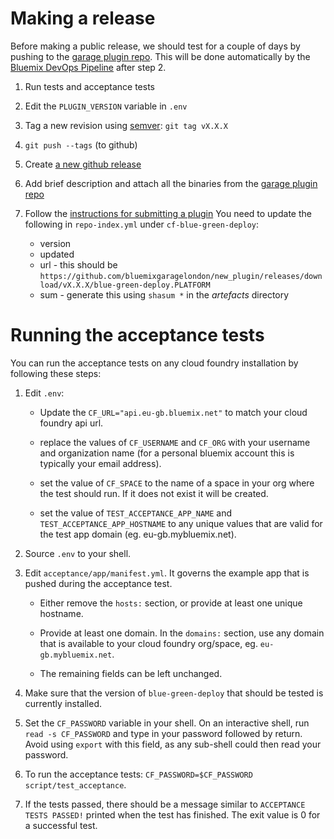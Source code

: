 # Making a release

Before making a public release, we should test for a couple of days by pushing
to the [garage plugin repo](https://garage-cf-plugins.eu-gb.mybluemix.net/list).
This will be done automatically by the [Bluemix DevOps Pipeline](https://console.ng.bluemix.net/devops/pipelines/4e5bb6ac-762d-42aa-abe1-71beabeafbb1) after step 2.

1. Run tests and acceptance tests

1. Edit the `PLUGIN_VERSION` variable in `.env`

1. Tag a new revision using [semver](http://semver.org): `git tag vX.X.X`

1. `git push --tags` (to github)

1. Create [a new github release](https://github.com/bluemixgaragelondon/cf-blue-green-deploy/releases/new)

1. Add brief description and attach all the binaries from the [garage plugin repo](https://garage-cf-plugins.eu-gb.mybluemix.net/list)

1. Follow the [instructions for submitting a plugin](https://github.com/cloudfoundry-incubator/cli-plugin-repo#submitting-plugins)
You need to update the following in `repo-index.yml` under `cf-blue-green-deploy`:

   * version
   * updated
   * url - this should be `https://github.com/bluemixgaragelondon/new_plugin/releases/download/vX.X.X/blue-green-deploy.PLATFORM`
   * sum - generate this using `shasum *` in the _artefacts_ directory

# Running the acceptance tests

You can run the acceptance tests on any cloud foundry installation by following these steps:

1. Edit `.env`:

   * Update the `CF_URL="api.eu-gb.bluemix.net"` to match your cloud foundry api url.

   * replace the values of `CF_USERNAME` and `CF_ORG` with your username and organization name (for a personal bluemix account this is typically your email address).

   * set the value of `CF_SPACE` to the name of a space in your org where the test should run. If it does not exist it will be created.

   *  set the value of `TEST_ACCEPTANCE_APP_NAME` and `TEST_ACCEPTANCE_APP_HOSTNAME` to any unique values that are valid for the test app domain (eg. eu-gb.mybluemix.net).

1. Source `.env` to your shell.

1. Edit `acceptance/app/manifest.yml`. It governs the example app that is pushed during the acceptance test.

   * Either remove the `hosts:` section, or provide at least one unique hostname.

   * Provide at least one domain. In the `domains:` section, use any domain that is available to your cloud foundry org/space, eg. `eu-gb.mybluemix.net`.

   * The remaining fields can be left unchanged.

1. Make sure that the version of `blue-green-deploy` that should be tested is currently installed.

1. Set the `CF_PASSWORD` variable in your shell. On an interactive shell, run `read -s CF_PASSWORD` and type in your password followed by return. Avoid using `export` with this field, as any sub-shell could then read your password.

1. To run the acceptance tests: `CF_PASSWORD=$CF_PASSWORD script/test_acceptance`.

1. If the tests passed, there should be a message similar to `ACCEPTANCE TESTS PASSED!` printed when the test has finished. The exit value is 0 for a successful test.
